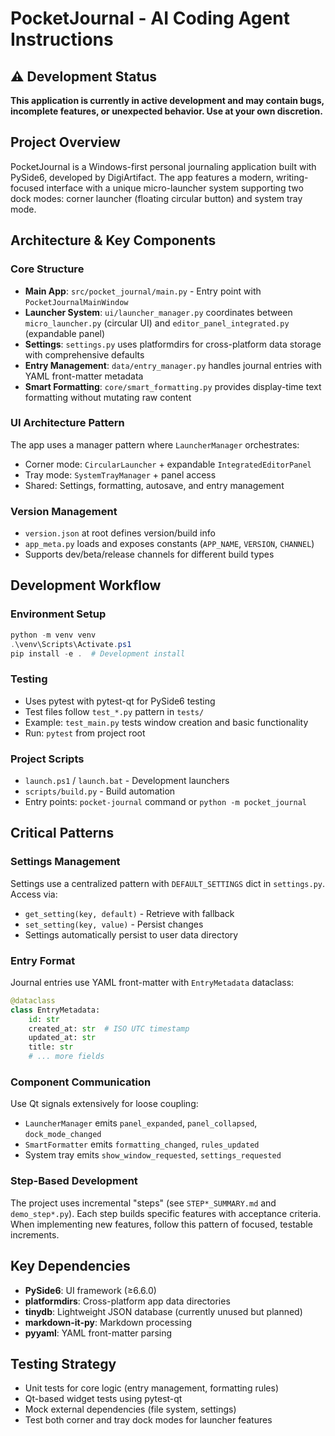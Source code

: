 # PocketJournal - AI Coding Agent Instructions

## ⚠️ Development Status
**This application is currently in active development and may contain bugs, incomplete features, or unexpected behavior. Use at your own discretion.**

## Project Overview
PocketJournal is a Windows-first personal journaling application built with PySide6, developed by DigiArtifact. The app features a modern, writing-focused interface with a unique micro-launcher system supporting two dock modes: corner launcher (floating circular button) and system tray mode.

## Architecture & Key Components

### Core Structure
- **Main App**: `src/pocket_journal/main.py` - Entry point with `PocketJournalMainWindow`
- **Launcher System**: `ui/launcher_manager.py` coordinates between `micro_launcher.py` (circular UI) and `editor_panel_integrated.py` (expandable panel)
- **Settings**: `settings.py` uses platformdirs for cross-platform data storage with comprehensive defaults
- **Entry Management**: `data/entry_manager.py` handles journal entries with YAML front-matter metadata
- **Smart Formatting**: `core/smart_formatting.py` provides display-time text formatting without mutating raw content

### UI Architecture Pattern
The app uses a manager pattern where `LauncherManager` orchestrates:
- Corner mode: `CircularLauncher` + expandable `IntegratedEditorPanel`
- Tray mode: `SystemTrayManager` + panel access
- Shared: Settings, formatting, autosave, and entry management

### Version Management
- `version.json` at root defines version/build info
- `app_meta.py` loads and exposes constants (`APP_NAME`, `VERSION`, `CHANNEL`)
- Supports dev/beta/release channels for different build types

## Development Workflow

### Environment Setup
```powershell
python -m venv venv
.\venv\Scripts\Activate.ps1
pip install -e .  # Development install
```

### Testing
- Uses pytest with pytest-qt for PySide6 testing
- Test files follow `test_*.py` pattern in `tests/`
- Example: `test_main.py` tests window creation and basic functionality
- Run: `pytest` from project root

### Project Scripts
- `launch.ps1` / `launch.bat` - Development launchers
- `scripts/build.py` - Build automation
- Entry points: `pocket-journal` command or `python -m pocket_journal`

## Critical Patterns

### Settings Management
Settings use a centralized pattern with `DEFAULT_SETTINGS` dict in `settings.py`. Access via:
- `get_setting(key, default)` - Retrieve with fallback
- `set_setting(key, value)` - Persist changes
- Settings automatically persist to user data directory

### Entry Format
Journal entries use YAML front-matter with `EntryMetadata` dataclass:
```python
@dataclass
class EntryMetadata:
    id: str
    created_at: str  # ISO UTC timestamp
    updated_at: str
    title: str
    # ... more fields
```

### Component Communication
Use Qt signals extensively for loose coupling:
- `LauncherManager` emits `panel_expanded`, `panel_collapsed`, `dock_mode_changed`
- `SmartFormatter` emits `formatting_changed`, `rules_updated`
- System tray emits `show_window_requested`, `settings_requested`

### Step-Based Development
The project uses incremental "steps" (see `STEP*_SUMMARY.md` and `demo_step*.py`). Each step builds specific features with acceptance criteria. When implementing new features, follow this pattern of focused, testable increments.

## Key Dependencies
- **PySide6**: UI framework (≥6.6.0)
- **platformdirs**: Cross-platform app data directories
- **tinydb**: Lightweight JSON database (currently unused but planned)
- **markdown-it-py**: Markdown processing
- **pyyaml**: YAML front-matter parsing

## Testing Strategy
- Unit tests for core logic (entry management, formatting rules)
- Qt-based widget tests using pytest-qt
- Mock external dependencies (file system, settings)
- Test both corner and tray dock modes for launcher features